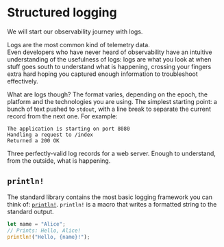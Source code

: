 # Structured logging

We will start our observability journey with logs.

Logs are the most common kind of telemetry data.\
Even developers who have never heard of observability have an intuitive understanding of
the usefulness of logs: logs are what you look at when stuff goes south to understand what is
happening, crossing your fingers extra hard hoping you captured enough information to
troubleshoot effectively.

What are logs though?
The format varies, depending on the epoch, the platform and the technologies you are using.
The simplest starting point: a bunch of text pushed to `stdout`, with a line break to separate
the current record from the next one. For example:

```text
The application is starting on port 8080
Handling a request to /index
Returned a 200 OK
```

Three perfectly-valid log records for a web server. Enough to understand, from the outside, what is happening.

## `println!`

The standard library contains the most basic logging framework you can think of: [`println!`](https://doc.rust-lang.org/std/macro.println.html).
`println!` is a macro that writes a formatted string to the standard output.

```rust
let name = "Alice";
// Prints: Hello, Alice!
println!("Hello, {name}!");
```
